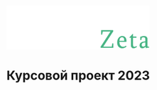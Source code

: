 <p align="center">
    <a href="https://github.com/yiisoft" target="_blank">
        <img src="./web/carzeta-logo-dark.png" height="100px">
    </a>
    <h1 align="center">Курсовой проект 2023</h1>
</p>